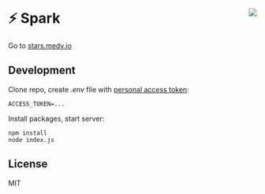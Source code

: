 # ⚡️ Spark <img src="https://stars.medv.io/deployphp/deployer.svg" align="right"/>

Go to [stars.medv.io](https://stars.medv.io)

## Development

Clone repo, create _.env_ file with [personal access token](https://help.github.com/articles/creating-a-personal-access-token-for-the-command-line/):
```
ACCESS_TOKEN=...
```

Install packages, start server:
```
npm install
node index.js
```

## License

MIT
